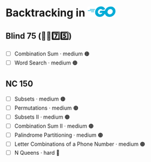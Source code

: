 # Backtracking in <img src="../../assets/goLogo.png" style="height: 1em; vertical-align: top">

## Blind 75 (🧑‍🦯7️⃣5️⃣)
- [ ] Combination Sum · medium 🟠
- [ ] Word Search · medium 🟠

## NC 150
- [ ] Subsets · medium 🟠
- [ ] Permutations · medium 🟠
- [ ] Subsets II · medium 🟠
- [ ] Combination Sum II · medium 🟠
- [ ] Palindrome Partitioning · medium 🟠
- [ ] Letter Combinations of a Phone Number · medium 🟠
- [ ] N Queens · hard 🔴